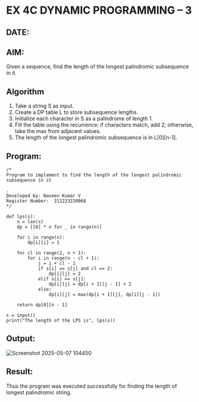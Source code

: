 # EX 4C DYNAMIC PROGRAMMING – 3
## DATE:
## AIM:
Given a sequence, find the length of the longest palindromic subsequence in it.

## Algorithm
1. Take a string S as input.
2. Create a DP table L to store subsequence lengths.
3. Initialize each character in S as a palindrome of length 1.
4. Fill the table using the recurrence: if characters match, add 2; otherwise, take the max from adjacent values.
5. The length of the longest palindromic subsequence is in L[0][n-1].
## Program:
```
/*
Program to implement to find the length of the longest palindromic subsequence in it

.
Developed by: Naveen Kumar V
Register Number:  212223220068
*/
```
```
def lps(s):
    n = len(s)
    dp = [[0] * n for _ in range(n)]

    for i in range(n):
        dp[i][i] = 1

    for cl in range(2, n + 1):
        for i in range(n - cl + 1):
            j = i + cl - 1
            if s[i] == s[j] and cl == 2:
                dp[i][j] = 2
            elif s[i] == s[j]:
                dp[i][j] = dp[i + 1][j - 1] + 2
            else:
                dp[i][j] = max(dp[i + 1][j], dp[i][j - 1])

    return dp[0][n - 1]

s = input()
print("The length of the LPS is", lps(s))
```
## Output:
![Screenshot 2025-05-07 104450](https://github.com/user-attachments/assets/2da59ddd-daa9-4613-9266-6e8dd8606a9f)
## Result:
Thus the program was executed successfully for finding the length of longest palindromic string.
